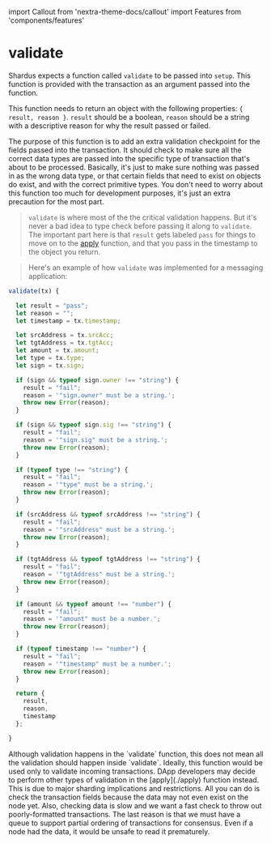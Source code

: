 import Callout from 'nextra-theme-docs/callout'
import Features from 'components/features'

# validate

Shardus expects a function called `validate` to be passed into `setup`. This
function is provided with the transaction as an argument passed into the
function.

This function needs to return an object with the following properties: `{
result, reason }`. `result` should be a boolean, `reason` should be
a string with a descriptive reason for why the result passed or failed.

The purpose of this function is to add an extra validation checkpoint for the
fields passed into the transaction. It should check to make sure all the
correct data types are passed into the specific type of transaction that's
about to be processed. Basically, it's just to make sure nothing was passed in
as the wrong data type, or that certain fields that need to exist on objects
do exist, and with the correct primitive types. You don't need to worry about
this function too much for development purposes, it's just an extra precaution
for the most part.

> `validate` is where most of the the critical validation happens. But it's
> never a bad idea to type check before passing it along to `validate`. The
> important part here is that `result` gets labeled `pass` for things to move
> on to the [apply](./apply) function, and that you pass in the timestamp to the object
> you return.

> Here's an example of how `validate` was implemented for a messaging application:

```javascript
validate(tx) {

  let result = "pass";
  let reason = "";
  let timestamp = tx.timestamp;

  let srcAddress = tx.srcAcc;
  let tgtAddress = tx.tgtAcc;
  let amount = tx.amount;
  let type = tx.type;
  let sign = tx.sign;

  if (sign && typeof sign.owner !== "string") {
    result = "fail";
    reason = '"sign.owner" must be a string.';
    throw new Error(reason);
  }

  if (sign && typeof sign.sig !== "string") {
    result = "fail";
    reason = '"sign.sig" must be a string.';
    throw new Error(reason);
  }

  if (typeof type !== "string") {
    result = "fail";
    reason = '"type" must be a string.';
    throw new Error(reason);
  }

  if (srcAddress && typeof srcAddress !== "string") {
    result = "fail";
    reason = '"srcAddress" must be a string.';
    throw new Error(reason);
  }

  if (tgtAddress && typeof tgtAddress !== "string") {
    result = "fail";
    reason = '"tgtAddress" must be a string.';
    throw new Error(reason);
  }

  if (amount && typeof amount !== "number") {
    result = "fail";
    reason = '"amount" must be a number.';
    throw new Error(reason);
  }

  if (typeof timestamp !== "number") {
    result = "fail";
    reason = '"timestamp" must be a number.';
    throw new Error(reason);
  }

  return {
    result,
    reason,
    timestamp
  };

}
```

<Callout emoji="🚀" type="error">
  Although validation happens in the `validate` function, this does not mean all the validation should happen inside `validate`.
  Ideally, this function would be used only to validate incoming transactions. DApp developers may decide to perform other types of validation in the [apply](./apply) function instead. This is due to major sharding implications and restrictions. All you can do is check the transaction fields because the data may not even exist on the node yet.  Also, checking data is slow and we want a fast check to throw out poorly-formatted transactions. The last reason is that we must have a queue to support partial ordering of transactions for consensus. Even if a node had the data, it would be unsafe to read it prematurely.
</Callout>
